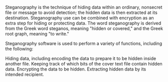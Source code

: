 Steganography is the technique of hiding data within an ordinary, nonsecret file or message to avoid detection; the hidden data is then extracted at its destination. Steganography use can be combined with encryption as an extra step for hiding or protecting data. The word steganography is derived from the Greek word steganos, meaning "hidden or covered," and the Greek root graph, meaning "to write."

Steganography software is used to perform a variety of functions, including the following:

Hiding data, including encoding the data to prepare it to be hidden inside another file.
Keeping track of which bits of the cover text file contain hidden data.
Encrypting the data to be hidden.
Extracting hidden data by its intended recipient.
